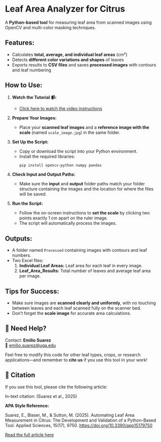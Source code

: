 # Leaf Area Analyzer for Citrus 

A **Python-based tool** for measuring leaf area from scanned images using OpenCV and multi-color masking techniques.



##  Features:
- Calculates **total, average, and individual leaf areas** (cm²)
- Detects **different color variations and shapes** of leaves
- Exports results to **CSV files** and saves **processed images** with contours and leaf numbering



##  How to Use:

1. **Watch the Tutorial 📹:**
   -  [Click here to watch the video instructions](https://youtu.be/bThS7Iwn94A)

2. **Prepare Your Images:**
   - Place your **scanned leaf images** and a **reference image with the scale** (named `scale_image.jpg`) in the same folder.

3. **Set Up the Script:**
   - Copy or download the script into your Python environment.
   - Install the required libraries:
     ```bash
     pip install opencv-python numpy pandas
     ```

4. **Check Input and Output Paths:**
   - Make sure the **input** and **output** folder paths match your folder structure containing the images and the location for where the files will be saved.

5. **Run the Script:**
   - Follow the on-screen instructions to **set the scale** by clicking two points exactly 1 cm apart on the ruler image.
   - The script will automatically process the images.



##  Outputs:
- A folder named `Processed` containing images with contours and leaf numbers.
- Two Excel files:
  1. **Individual Leaf Areas:** Leaf area for each leaf in every image.
  2. **Leaf_Area_Results:** Total number of leaves and average leaf area per image.



## Tips for Success:
- Make sure images are **scanned clearly and uniformly**, with no touching between leaves and each leaf scanned fully on the scanner bed.
- Don’t forget the **scale image** for accurate area calculations.



## 🙋 Need Help?
Contact: **Emilio Suarez**  
📧 emilio.suarez@uga.edu

Feel free to modify this code for other leaf types, crops, or research applications—and remember to **cite us** if you use this tool in your work!

## 📖 Citation

If you use this tool, please cite the following article:

In-text citation: (Suarez et al., 2025)

**APA Style Reference:**

Suarez, E., Blaser, M., & Sutton, M. (2025). Automating Leaf Area Measurement in Citrus: The Development and Validation of a Python-Based Tool. Applied Sciences, 15(17), 9750. https://doi.org/10.3390/app15179750

[Read the full article here](https://www.mdpi.com/2076-3417/15/17/9750)
